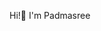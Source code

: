 Hi!👋 I'm Padmasree

<!--
**Padmasree77/Padmasree77** is a ✨ _special_ ✨ repository because its `README.md` (this file) appears on your GitHub profile.

👀 My full name is Padmasree Paul. I have completed both my bachelor's degree from the Department of Geological Sciences at Jahangirnagar University, Bangladesh.Currently, I'm pursuing my MS from the same deaprtment with a concentration on Sedimentology.

- 🔭 I’m currently working on ...
- 🌱 I’m currently learning both clastic and carbonate sedimentology and influence of sediments in energy reservoirs.
- 👯 I want to collaborate with domain experts in Sedimentology, Sequence Stratigraphy ,Petroleum Geology, Reservoir Characterization, and related fields.
- 🤔 I’m looking for help with ...
- 💬 Ask me about ...
- 📫 Feel free to reach me here: padmasreepaulju@gmail.com
- 😄 Pronouns: ...
- ⚡ Fun fact: ...
-->

